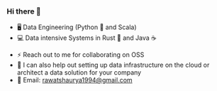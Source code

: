 ### Hi there 👋

- 🖥️ Data Engineering (Python 🐍 and Scala)
- 💻 Data intensive Systems in Rust 🦀 and Java ☕
<!-- - Basic Frontend stuff in React ⚛️ and Typescript -->
- ⚡ Reach out to me for collaborating on OSS
- 💬 I can also help out setting up data infrastructure on the cloud or architect a data solution for your company
- 📧 Email:  rawatshaurya1994@gmail.com
